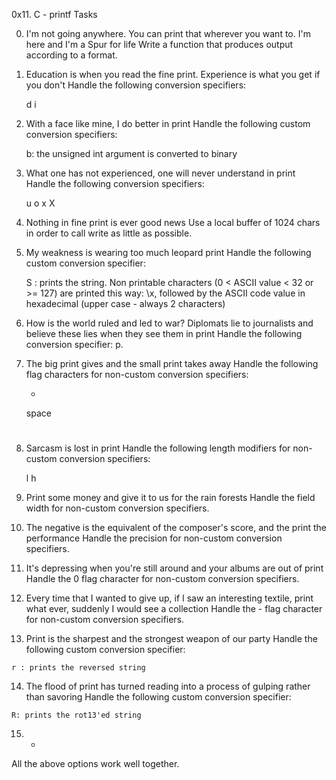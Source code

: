 0x11. C - printf
Tasks

0. I'm not going anywhere. You can print that wherever you want to. I'm here and I'm a Spur for life
Write a function that produces output according to a format.

 1. Education is when you read the fine print. Experience is what you get if you don't 
Handle the following conversion specifiers:

    d
    i

 2. With a face like mine, I do better in print 
Handle the following custom conversion specifiers:

    b: the unsigned int argument is converted to binary

 3. What one has not experienced, one will never understand in print 
Handle the following conversion specifiers:

    u
    o
    x
    X

 4. Nothing in fine print is ever good news 
Use a local buffer of 1024 chars in order to call write as little as possible.

 5. My weakness is wearing too much leopard print 
Handle the following custom conversion specifier:

    S : prints the string.
    Non printable characters (0 < ASCII value < 32 or >= 127) are printed this way: \x, followed by the ASCII code value in hexadecimal (upper case - always 2 characters)

 6. How is the world ruled and led to war? Diplomats lie to journalists and believe these lies when they see them in print 
Handle the following conversion specifier: p.

 7. The big print gives and the small print takes away 
Handle the following flag characters for non-custom conversion specifiers:

    +
    space
    #

 8. Sarcasm is lost in print 
Handle the following length modifiers for non-custom conversion specifiers:

    l
    h

 9. Print some money and give it to us for the rain forests 
Handle the field width for non-custom conversion specifiers.

 10. The negative is the equivalent of the composer's score, and the print the performance 
Handle the precision for non-custom conversion specifiers.

 11. It's depressing when you're still around and your albums are out of print 
Handle the 0 flag character for non-custom conversion specifiers.

 12. Every time that I wanted to give up, if I saw an interesting textile, print what ever, suddenly I would see a collection 
Handle the - flag character for non-custom conversion specifiers.

 13. Print is the sharpest and the strongest weapon of our party 
Handle the following custom conversion specifier:

    r : prints the reversed string

 14. The flood of print has turned reading into a process of gulping rather than savoring 
Handle the following custom conversion specifier:

    R: prints the rot13'ed string

 15. * 
All the above options work well together.

